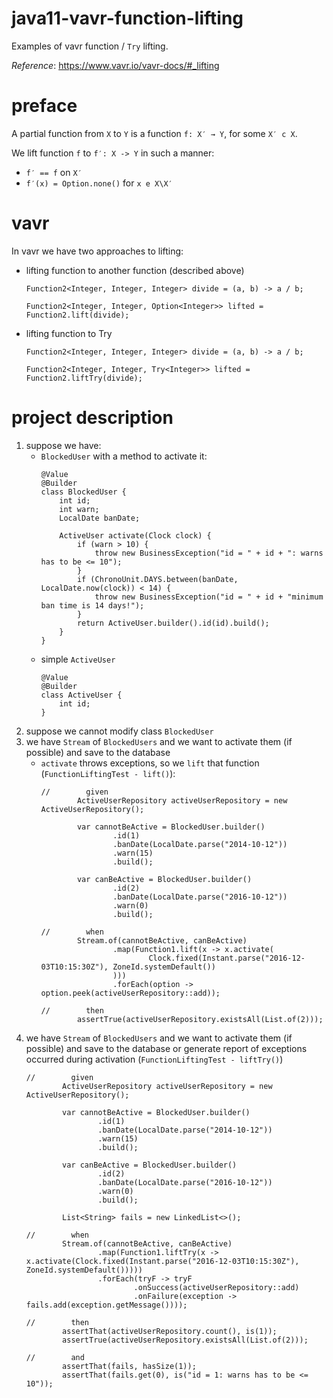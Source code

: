 # java11-vavr-function-lifting
Examples of vavr function / `Try` lifting.

_Reference_: https://www.vavr.io/vavr-docs/#_lifting

# preface
A partial function from `X` to `Y` is a function `f: X′ → Y`, 
for some `X′ c X`.

We lift function `f` to `f′: X -> Y` in such a manner:
* `f′ == f` on `X′`
* `f′(x) = Option.none()` for `x e X\X′`

# vavr
In vavr we have two approaches to lifting:
* lifting function to another function (described above)
    ```
    Function2<Integer, Integer, Integer> divide = (a, b) -> a / b;
    
    Function2<Integer, Integer, Option<Integer>> lifted = Function2.lift(divide);
    ```
* lifting function to Try
    ```
    Function2<Integer, Integer, Integer> divide = (a, b) -> a / b;
    
    Function2<Integer, Integer, Try<Integer>> lifted = Function2.liftTry(divide);
    ```

# project description
1. suppose we have:
    * `BlockedUser` with a method to activate it:
        ```
        @Value
        @Builder
        class BlockedUser {
            int id;
            int warn;
            LocalDate banDate;
            
            ActiveUser activate(Clock clock) {
                if (warn > 10) {
                    throw new BusinessException("id = " + id + ": warns has to be <= 10");
                }
                if (ChronoUnit.DAYS.between(banDate, LocalDate.now(clock)) < 14) {
                    throw new BusinessException("id = " + id + "minimum ban time is 14 days!");
                }
                return ActiveUser.builder().id(id).build();
            }
        }
        ```
    * simple `ActiveUser`
        ```
        @Value
        @Builder
        class ActiveUser {
            int id;
        }
        ```
1. suppose we cannot modify class `BlockedUser`
1. we have `Stream` of `BlockedUsers` and 
we want to activate them (if possible) and save 
to the database
    * `activate` throws exceptions, so we `lift` that 
    function (`FunctionLiftingTest - lift()`):
        ```
        //        given
                ActiveUserRepository activeUserRepository = new ActiveUserRepository();
        
                var cannotBeActive = BlockedUser.builder()
                        .id(1)
                        .banDate(LocalDate.parse("2014-10-12"))
                        .warn(15)
                        .build();
        
                var canBeActive = BlockedUser.builder()
                        .id(2)
                        .banDate(LocalDate.parse("2016-10-12"))
                        .warn(0)
                        .build();
        
        //        when
                Stream.of(cannotBeActive, canBeActive)
                        .map(Function1.lift(x -> x.activate(
                                Clock.fixed(Instant.parse("2016-12-03T10:15:30Z"), ZoneId.systemDefault())
                        )))
                        .forEach(option -> option.peek(activeUserRepository::add));
        
        //        then
                assertTrue(activeUserRepository.existsAll(List.of(2)));
        ```
1. we have `Stream` of `BlockedUsers` and 
   we want to activate them (if possible) and save 
   to the database or generate report of exceptions
   occurred during activation (`FunctionLiftingTest - liftTry()`)
   ```
   //        given
           ActiveUserRepository activeUserRepository = new ActiveUserRepository();
   
           var cannotBeActive = BlockedUser.builder()
                   .id(1)
                   .banDate(LocalDate.parse("2014-10-12"))
                   .warn(15)
                   .build();
   
           var canBeActive = BlockedUser.builder()
                   .id(2)
                   .banDate(LocalDate.parse("2016-10-12"))
                   .warn(0)
                   .build();
   
           List<String> fails = new LinkedList<>();
   
   //        when
           Stream.of(cannotBeActive, canBeActive)
                   .map(Function1.liftTry(x -> x.activate(Clock.fixed(Instant.parse("2016-12-03T10:15:30Z"), ZoneId.systemDefault()))))
                   .forEach(tryF -> tryF
                           .onSuccess(activeUserRepository::add)
                           .onFailure(exception -> fails.add(exception.getMessage())));
   
   //        then
           assertThat(activeUserRepository.count(), is(1));
           assertTrue(activeUserRepository.existsAll(List.of(2)));
   
   //        and
           assertThat(fails, hasSize(1));
           assertThat(fails.get(0), is("id = 1: warns has to be <= 10"));
   ```
   